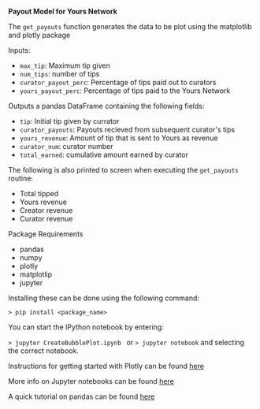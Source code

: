 **Payout Model for Yours Network**

The `get_payouts` function generates the data to be plot using the matplotlib and plotly package

Inputs:
- `max_tip`: Maximum tip given
- `num_tips`: number of tips
- `curator_payout_perc`: Percentage of tips paid out to curators
- `yours_payout_perc`: Percentage of tips paid to the Yours Network

Outputs a pandas DataFrame containing the following fields:
- `tip`: Initial tip given by currator
- `curator_payouts`: Payouts recieved from subsequent curator's tips
- `yours_revenue`: Amount of tip that is sent to Yours as revenue
- `curator_num`: curator number
- `total_earned`: cumulative amount earned by curator

The following is also printed to screen when executing the `get_payouts` routine:
- Total tipped
- Yours revenue
- Creator revenue
- Curator revenue

Package Requirements
- pandas
- numpy
- plotly
- matplotlip
- jupyter

Installing these can be done using the following command:

`> pip install <package_name>`

You can start the IPython notebook by entering:

`> jupyter CreateBubblePlot.ipynb ` or `> jupyter notebook` and selecting the correct notebook. 

Instructions for getting started with Plotly can be found [here](https://plot.ly/python/getting-started/)

More info on Jupyter notebooks can be found [here](https://jupyter-notebook-beginner-guide.readthedocs.org/en/latest/)

A quick tutorial on pandas can be found [here](http://pandas.pydata.org/pandas-docs/stable/10min.html)
